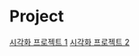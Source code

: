# Project

[시각화 프로젝트 1](https://danbi5228.github.io/Project/my-data.html)
[시각화 프로젝트 2](https://danbi5228.github.io/Project/plot.html)
